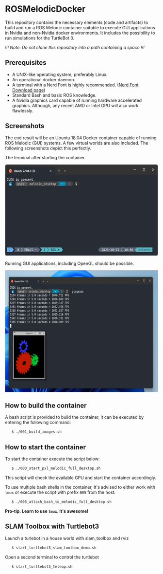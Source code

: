 # ROSMelodicDocker
This repository contains the necessary elements (code and artifacts) to build
and run a ROS Melodic container suitable to execute GUI applications in Nvidia
and non-Nvidia docker environments. It includes the possibility to run
simulations for the TurtleBot 3.


*!!! Note: Do not clone this repository into a path containing a space !!!*

## Prerequisites
* A UNIX-like operating system, preferably Linux.
* An operational docker daemon.
* A terminal with a Nerd Font is highly recommended. ([Nerd Font Download page](https://www.nerdfonts.com/font-downloads))
* Standard Bash and basic ROS knowledge.
* A Nvidia graphics card capable of running hardware accelerated
  graphics. Although, any recent AMD or Intel GPU will also work flawlessly.

## Screenshots
The end result will be an Ubuntu 18.04 Docker container capable of running ROS
Melodic (GUI) systems.  A few virtual worlds are also included. The following
screenshots depict this perfectly.

The terminal after starting the container.
<p align="center">
  <img height="300" src="./images/terminal.png">
</p>

Running GUI applications, including OpenGL should be possible.
<p align="center">
  <img height="400" src="./images/glxgears.png">
</p>


## How to build the container
A bash script is provided to build the container, it can be executed by entering the
following command:

```bash
   $ ./001_build_images.sh
```

## How to start the container
To start the container execute the script below:

```bash
   $ ./003_start_pxl_melodic_full_desktop.sh
```
This script will check the available GPU and start the container accordingly.

To use multiple bash shells in the container, It's advised to either work with
`tmux` or execute the script with prefix `005` from the host:

```bash
   $ ./005_attach_bash_to_melodic_full_desktop.sh
```

**Pro-tip: Learn to use `tmux`. It's awesome!**

## SLAM Toolbox with Turtlebot3

Launch a turlebot in a house world with slam_toolbox and rviz
```bash
   $ start_turtlebot3_slam_toolbox_demo.sh
```
Open a second terminal to control the turtlebot
```bash
   $ start_turtlebot3_teleop.sh
```


